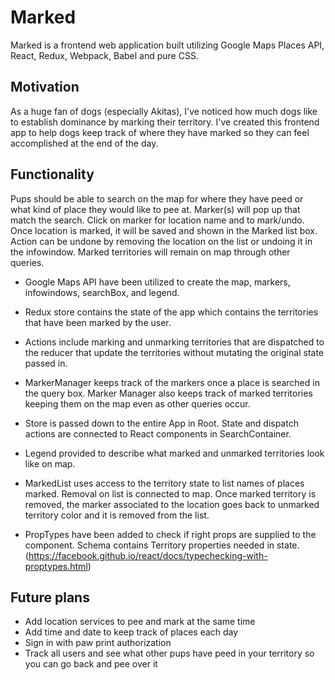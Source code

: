 # Marked

Marked is a frontend web application built utilizing Google Maps Places API, React, Redux, Webpack, Babel and pure CSS.

## Motivation

As a huge fan of dogs (especially Akitas), I've noticed how much dogs like to establish dominance by marking their territory. I've created this frontend app to help dogs keep track of where they have marked so they can feel accomplished at the end of the day.

## Functionality

Pups should be able to search on the map for where they have peed or what kind of place they would like to pee at. Marker(s) will pop up that match the search. Click on marker for location name and to mark/undo. Once location is marked, it will be saved and shown in the Marked list box. Action can be undone by removing the location on the list or undoing it in the infowindow. Marked territories will remain on map through other queries.

* Google Maps API have been utilized to create the map, markers, infowindows, searchBox, and legend.

* Redux store contains the state of the app which contains the territories that have been marked by the user.

* Actions include marking and unmarking territories that are dispatched to the reducer that update the territories without mutating the original state passed in.

* MarkerManager keeps track of the markers once a place is searched in the query box. Marker Manager also keeps track of marked territories keeping them on the map even as other queries occur.

* Store is passed down to the entire App in Root. State and dispatch actions are connected to React components in SearchContainer.

* Legend provided to describe what marked and unmarked territories look like on map.

* MarkedList uses access to the territory state to list names of places marked. Removal on list is connected to map. Once marked territory is removed, the marker associated to the location goes back to unmarked territory color and it is removed from the list.

* PropTypes have been added to check if right props are supplied to the component. Schema contains Territory properties needed in state.
(https://facebook.github.io/react/docs/typechecking-with-proptypes.html)


## Future plans

* Add location services to pee and mark at the same time
* Add time and date to keep track of places each day
* Sign in with paw print authorization
* Track all users and see what other pups have peed in your territory so you can go back and pee over it
